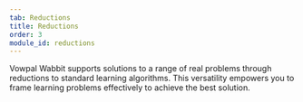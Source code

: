 ```yaml
---
tab: Reductions
title: Reductions
order: 3
module_id: reductions
---
```


Vowpal Wabbit supports solutions to a range of real problems through reductions to standard learning algorithms. This versatility empowers you to frame learning problems effectively to achieve the best solution.
